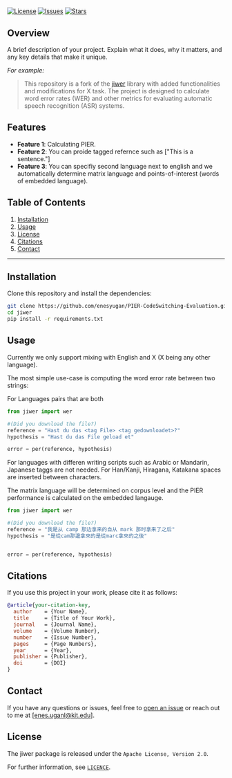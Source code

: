 # <Your Project Name> 

[![License](https://img.shields.io/github/license/enesyugan/PIER-CodeSwitching-Evaluation)](https://github.com/<your-github-username>/<your-repo-name>/blob/master/LICENSE)
[![Issues](https://img.shields.io/github/issues/enesyugan/PIER-CodeSwitching-Evaluation)](https://github.com/<your-github-username>/<your-repo-name>/issues)
[![Stars](https://img.shields.io/github/stars/enesyugan/PIER-CodeSwitching-Evaluation)](https://github.com/<your-github-username>/<your-repo-name>/stargazers)

## Overview

A brief description of your project. Explain what it does, why it matters, and any key details that make it unique.

_For example:_
> This repository is a fork of the [jiwer](https://github.com/jitsi/jiwer) library with added functionalities and modifications for X task. The project is designed to calculate word error rates (WER) and other metrics for evaluating automatic speech recognition (ASR) systems.

## Features

- **Feature 1**: Calculating PIER.
- **Feature 2**: You can proide tagged refernce such as ["This is a <tag reference> sentence."]
- **Feature 3**: You can specifiy second language next to english and we automatically determine matrix language and points-of-interest (words of embedded language).

## Table of Contents

1. [Installation](#installation)
2. [Usage](#usage)
3. [License](#license)
4. [Citations](#citations)
4. [Contact](#contact)

---

## Installation

Clone this repository and install the dependencies:

```bash
git clone https://github.com/enesyugan/PIER-CodeSwitching-Evaluation.git
cd jiwer
pip install -r requirements.txt

```

## Usage

Currently we only support mixing with English and X (X being any other language).

The most simple use-case is computing the word error rate between two strings:


For Languages pairs that are both 
```python
from jiwer import wer

#(Did you download the file?)
reference = "Hast du das <tag File> <tag gedownloadet>?"
hypothesis = "Hast du das File geload et"

error = per(reference, hypothesis)

```

For languages with differen writing scripts such as Arabic or Mandarin, Japanese taggs are not needed.
For Han/Kanji, Hiragana, Katakana spaces are inserted between characters.

The matrix language will be determined on corpus level and the PIER performance is calculated on the embedded langauge.

```python
from jiwer import wer

#(Did you download the file?)
reference = "我是从 camp 那边拿来的自从 mark 那时拿来了之后"
hypothesis = "是從cam那邊拿來的是從marc拿來的之後"


error = per(reference, hypothesis)

```
## Citations

If you use this project in your work, please cite it as follows:

```bibtex
@article{your-citation-key,
  author    = {Your Name},
  title     = {Title of Your Work},
  journal   = {Journal Name},
  volume    = {Volume Number},
  number    = {Issue Number},
  pages     = {Page Numbers},
  year      = {Year},
  publisher = {Publisher},
  doi       = {DOI}
}
```

## Contact

If you have any questions or issues, feel free to [open an issue](https://github.com/enesyugan/PIER-CodeSwitching-Evaluation/issues) or reach out to me at [enes.uganl@kit.edu].


## License

The jiwer package is released under the `Apache License, Version 2.0`.

For further information, see [`LICENCE`](./LICENSE).

